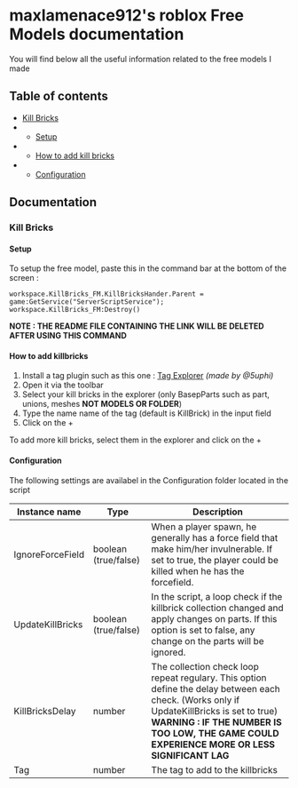 # maxlamenace912's roblox Free Models documentation
You will find below all the useful information related to the free models I made
## Table of contents
* [Kill Bricks](#killBricks)
* * [Setup](#setupKillBricks)
* * [How to add kill bricks](#howToAddKillBricks)
* * [Configuration](#killBricksConfiguration)

## Documentation

### Kill Bricks<a name=killBricks></a>

#### Setup<a name=setupKillBricks></a>

To setup the free model, paste this in the command bar at the bottom of the screen :

```
workspace.KillBricks_FM.KillBricksHander.Parent = game:GetService("ServerScriptService"); workspace.KillBricks_FM:Destroy()
```

**NOTE : THE README FILE CONTAINING THE LINK WILL BE DELETED AFTER USING THIS COMMAND**

#### How to add killbricks<a name=howToAddKillBricks></a>

1. Install a tag plugin such as this one : [Tag Explorer](https://create.roblox.com/marketplace/asset/8293721212) _(made by @5uphi)_
2. Open it via the toolbar
3. Select your kill bricks in the explorer (only BasepParts such as part, unions, meshes **NOT MODELS OR FOLDER**)
4. Type the name name of the tag (default is KillBrick) in the input field
5. Click on the +

To add more kill bricks, select them in the explorer and click on the +

#### Configuration<a name=killBricksConfiguration>

The following settings are availabel in the Configuration folder located in the script

|Instance name|Type|Description|
--------------|-----|-----------|
|IgnoreForceField|boolean (true/false)| When a player spawn, he generally has a force field that make him/her invulnerable. If set to true, the player could be killed when he has the forcefield.
|UpdateKillBricks|boolean (true/false)| In the script, a loop check if the killbrick collection changed and apply changes on parts. If this option is set to false, any change on the parts will be ignored.
KillBricksDelay|number|The collection check loop repeat regulary. This option define the delay between each check. (Works only if UpdateKillBricks is set to true) **WARNING : IF THE NUMBER IS TOO LOW, THE GAME COULD EXPERIENCE MORE OR LESS SIGNIFICANT LAG**
Tag|number|The tag to add to the killbricks
